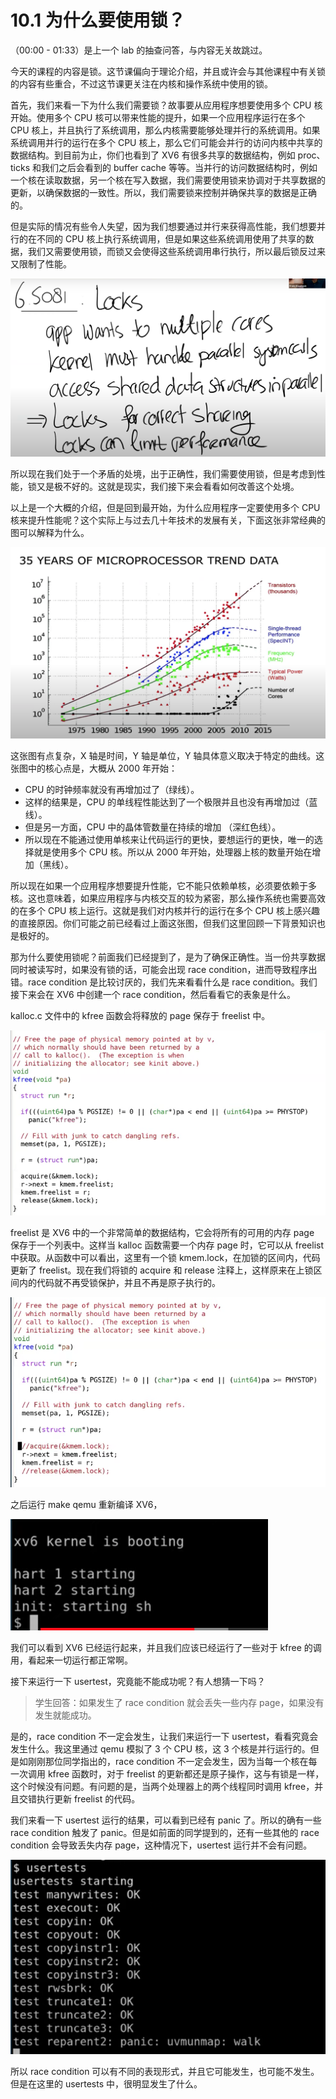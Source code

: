 # 10.1 为什么要使用锁？

（00:00 - 01:33）是上一个 lab 的抽查问答，与内容无关故跳过。

今天的课程的内容是锁。这节课偏向于理论介绍，并且或许会与其他课程中有关锁的内容有些重合，不过这节课更关注在内核和操作系统中使用的锁。

首先，我们来看一下为什么我们需要锁？故事要从应用程序想要使用多个 CPU 核开始。使用多个 CPU 核可以带来性能的提升，如果一个应用程序运行在多个 CPU 核上，并且执行了系统调用，那么内核需要能够处理并行的系统调用。如果系统调用并行的运行在多个 CPU 核上，那么它们可能会并行的访问内核中共享的数据结构。到目前为止，你们也看到了 XV6 有很多共享的数据结构，例如 proc、ticks 和我们之后会看到的 buffer cache 等等。当并行的访问数据结构时，例如一个核在读取数据，另一个核在写入数据，我们需要使用锁来协调对于共享数据的更新，以确保数据的一致性。所以，我们需要锁来控制并确保共享的数据是正确的。

但是实际的情况有些令人失望，因为我们想要通过并行来获得高性能，我们想要并行的在不同的 CPU 核上执行系统调用，但是如果这些系统调用使用了共享的数据，我们又需要使用锁，而锁又会使得这些系统调用串行执行，所以最后锁反过来又限制了性能。

![](<../assets/image (463) (1) (1) (1) (1).png>)

所以现在我们处于一个矛盾的处境，出于正确性，我们需要使用锁，但是考虑到性能，锁又是极不好的。这就是现实，我们接下来会看看如何改善这个处境。

以上是一个大概的介绍，但是回到最开始，为什么应用程序一定要使用多个 CPU 核来提升性能呢？这个实际上与过去几十年技术的发展有关，下面这张非常经典的图可以解释为什么。

![](<../assets/image (840).png>)

这张图有点复杂，X 轴是时间，Y 轴是单位，Y 轴具体意义取决于特定的曲线。这张图中的核心点是，大概从 2000 年开始：

- CPU 的时钟频率就没有再增加过了（绿线）。
- 这样的结果是，CPU 的单线程性能达到了一个极限并且也没有再增加过（蓝线）。
- 但是另一方面，CPU 中的晶体管数量在持续的增加 （深红色线）。
- 所以现在不能通过使用单核来让代码运行的更快，要想运行的更快，唯一的选择就是使用多个 CPU 核。所以从 2000 年开始，处理器上核的数量开始在增加（黑线）。

所以现在如果一个应用程序想要提升性能，它不能只依赖单核，必须要依赖于多核。这也意味着，如果应用程序与内核交互的较为紧密，那么操作系统也需要高效的在多个 CPU 核上运行。这就是我们对内核并行的运行在多个 CPU 核上感兴趣的直接原因。你们可能之前已经看过上面这张图，但我们这里回顾一下背景知识也是极好的。

那为什么要使用锁呢？前面我们已经提到了，是为了确保正确性。当一份共享数据同时被读写时，如果没有锁的话，可能会出现 race condition，进而导致程序出错。race condition 是比较讨厌的，我们先来看看什么是 race condition。我们接下来会在 XV6 中创建一个 race condition，然后看看它的表象是什么。

kalloc.c 文件中的 kfree 函数会将释放的 page 保存于 freelist 中。

![](<../assets/image (655).png>)

freelist 是 XV6 中的一个非常简单的数据结构，它会将所有的可用的内存 page 保存于一个列表中。这样当 kalloc 函数需要一个内存 page 时，它可以从 freelist 中获取。从函数中可以看出，这里有一个锁 kmem.lock，在加锁的区间内，代码更新了 freelist。现在我们将锁的 acquire 和 release 注释上，这样原来在上锁区间内的代码就不再受锁保护，并且不再是原子执行的。

![](<../assets/image (812).png>)

之后运行 make qemu 重新编译 XV6，

![](<../assets/image (832).png>)

我们可以看到 XV6 已经运行起来，并且我们应该已经运行了一些对于 kfree 的调用，看起来一切运行都正常啊。

接下来运行一下 usertest，究竟能不能成功呢？有人想猜一下吗？

> 学生回答：如果发生了 race condition 就会丢失一些内存 page，如果没有发生就能成功。

是的，race condition 不一定会发生，让我们来运行一下 usertest，看看究竟会发生什么。我这里通过 qemu 模拟了 3 个 CPU 核，这 3 个核是并行运行的。但是如刚刚那位同学指出的，race condition 不一定会发生，因为当每一个核在每一次调用 kfree 函数时，对于 freelist 的更新都还是原子操作，这与有锁是一样，这个时候没有问题。有问题的是，当两个处理器上的两个线程同时调用 kfree，并且交错执行更新 freelist 的代码。

我们来看一下 usertest 运行的结果，可以看到已经有 panic 了。所以的确有一些 race condition 触发了 panic。但是如前面的同学提到的，还有一些其他的 race condition 会导致丢失内存 page，这种情况下，usertest 运行并不会有问题。

![](<../assets/image (732).png>)

所以 race condition 可以有不同的表现形式，并且它可能发生，也可能不发生。但是在这里的 usertests 中，很明显发生了什么。
